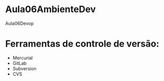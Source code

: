 # Aula06AmbienteDev
Aula06Devop

# Ferramentas de controle de versão:

* Mercurial
* GitLab
* Subversion
* CVS
